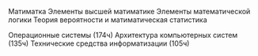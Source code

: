 Матиматка 
Элементы высшей матиматике
Элементы математической логики
Теория вероятности и матиматическая статистика

Операционные системы (174ч)
Архитектура компьютерных систем (135ч)
Технические средства информатизации (105ч)